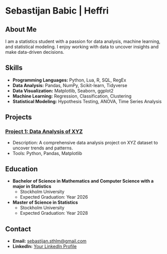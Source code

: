 # Sebastijan Babic | Heffri

## About Me

I am a statistics student with a passion for data analysis, machine learning, and statistical modeling. I enjoy working with data to uncover insights and make data-driven decisions.

## Skills

- **Programming Languages:** Python, Lua, R, SQL, RegEx
- **Data Analysis:** Pandas, NumPy, Scikit-learn, Tidyverse
- **Data Visualization:** Matplotlib, Seaborn, ggplot2
- **Machine Learning:** Regression, Classification, Clustering
- **Statistical Modeling:** Hypothesis Testing, ANOVA, Time Series Analysis

## Projects

### [Project 1: Data Analysis of XYZ]([link-to-project](https://github.com/MrHEFF/su-mt4007/tree/main/PROJECT))

- Description: A comprehensive data analysis project on XYZ dataset to uncover trends and patterns.
- Tools: Python, Pandas, Matplotlib


## Education

- **Bachelor of Science in Mathematics and Computer Science with a major in Statistics**
  - Stockholm University
  - Expected Graduation: Year 2026
- **Master of Science in Statistics**
  - Stockholm University
  - Expected Graduation: Year 2028

## Contact

- **Email:** sebastijan.sthlm@gmail.com
- **LinkedIn:** [Your LinkedIn Profile]([link-to-linkedin](https://www.linkedin.com/in/sebastijanbabic/))